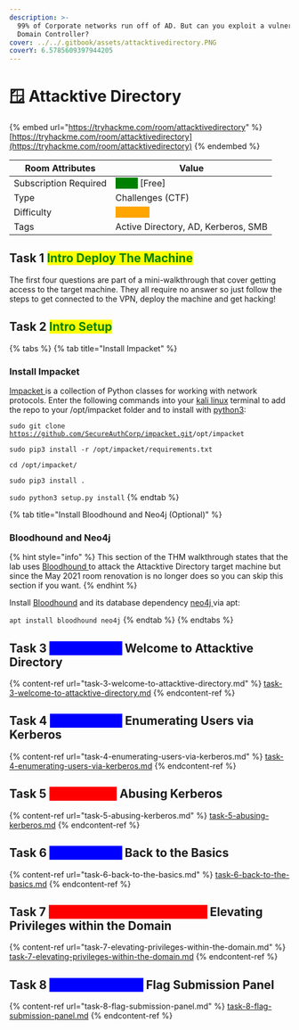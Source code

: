 ```yaml
---
description: >-
  99% of Corporate networks run off of AD. But can you exploit a vulnerable
  Domain Controller?
cover: ../../.gitbook/assets/attacktivedirectory.PNG
coverY: 6.5785609397944205
---
```


# 🪟 Attacktive Directory

{% embed url="https://tryhackme.com/room/attacktivedirectory" %}
[https://tryhackme.com/room/attacktivedirectory](https://tryhackme.com/room/attacktivedirectory)
{% endembed %}

| Room Attributes       | Value                                                                   |
| --------------------- | ----------------------------------------------------------------------- |
| Subscription Required |  <mark style="color:green;background-color:green;">False</mark> \[Free] |
| Type                  | Challenges (CTF)                                                        |
| Difficulty            |  <mark style="color:orange;background-color:orange;">Medium</mark>      |
| Tags                  | Active Directory, AD, Kerberos, SMB                                     |

## Task 1 <mark style="background-color:green;"><mark style="color:blue;"><mark style="color:blue;"></mark> <mark style="color:green;background-color:green;"><mark style="color:green;">Intro<mark style="color:green;"></mark> <mark style="background-color:green;"></mark> Deploy The Machine

The first four questions are part of a mini-walkthrough that cover getting access to the target machine. They all require no answer so just follow the steps to get connected to the VPN, deploy the machine and get hacking!

## Task 2 <mark style="background-color:green;"><mark style="color:blue;"><mark style="color:blue;"></mark> <mark style="color:green;background-color:green;"><mark style="color:green;">Intro<mark style="color:green;"></mark> <mark style="background-color:green;"></mark> Setup

{% tabs %}
{% tab title="Install Impacket" %}
### Install Impacket

[Impacket ](https://github.com/SecureAuthCorp/impacket)is a collection of Python classes for working with network protocols. Enter the following commands into your [kali linux](https://www.kali.org/) terminal to add the repo to your /opt/impacket folder and to install with [python3](https://www.python.org/downloads/):

`sudo git clone` [`https://github.com/SecureAuthCorp/impacket.git`](https://github.com/SecureAuthCorp/impacket.git)`/opt/impacket`

`sudo pip3 install -r /opt/impacket/requirements.txt`&#x20;

`cd /opt/impacket/`&#x20;

`sudo pip3 install .`&#x20;

`sudo python3 setup.py install`
{% endtab %}

{% tab title="Install Bloodhound and Neo4j (Optional)" %}
### Bloodhound and Neo4j

{% hint style="info" %}
This section of the THM walkthrough states that the lab uses [Bloodhound ](https://github.com/BloodHoundAD/BloodHound)to attack the Attacktive Directory target machine but since the May 2021 room renovation is no longer does so you can skip this section if you want.
{% endhint %}

Install [Bloodhound](https://github.com/BloodHoundAD/BloodHound) and its database dependency [neo4j ](https://neo4j.com/developer/)via apt:&#x20;

`apt install bloodhound neo4j`
{% endtab %}
{% endtabs %}

## Task 3 <mark style="color:blue;background-color:blue;">Enumeration</mark> **Welcome to Attacktive Directory**

{% content-ref url="task-3-welcome-to-attacktive-directory.md" %}
[task-3-welcome-to-attacktive-directory.md](task-3-welcome-to-attacktive-directory.md)
{% endcontent-ref %}

## Task 4 <mark style="color:blue;background-color:blue;">Enumeration</mark> Enumerating Users via Kerberos

{% content-ref url="task-4-enumerating-users-via-kerberos.md" %}
[task-4-enumerating-users-via-kerberos.md](task-4-enumerating-users-via-kerberos.md)
{% endcontent-ref %}

## Task 5 <mark style="color:red;background-color:red;">Exploitation</mark> Abusing Kerberos

{% content-ref url="task-5-abusing-kerberos.md" %}
[task-5-abusing-kerberos.md](task-5-abusing-kerberos.md)
{% endcontent-ref %}

## Task 6 <mark style="color:blue;background-color:blue;">Enumeration</mark> Back to the Basics

{% content-ref url="task-6-back-to-the-basics.md" %}
[task-6-back-to-the-basics.md](task-6-back-to-the-basics.md)
{% endcontent-ref %}

## Task 7 <mark style="color:red;background-color:red;">Domain Privilege Escalation</mark> Elevating Privileges within the Domain

{% content-ref url="task-7-elevating-privileges-within-the-domain.md" %}
[task-7-elevating-privileges-within-the-domain.md](task-7-elevating-privileges-within-the-domain.md)
{% endcontent-ref %}

## Task 8 <mark style="color:blue;background-color:blue;">Flag Submission</mark> Flag Submission Panel

{% content-ref url="task-8-flag-submission-panel.md" %}
[task-8-flag-submission-panel.md](task-8-flag-submission-panel.md)
{% endcontent-ref %}
